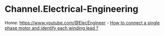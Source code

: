 # Channel.Electrical-Engineering
Home: https://www.youtube.com/@ElecEngineer - [How to connect a single phase motor and identify each winding lead ?](https://youtu.be/5sVNy4jADeI)
